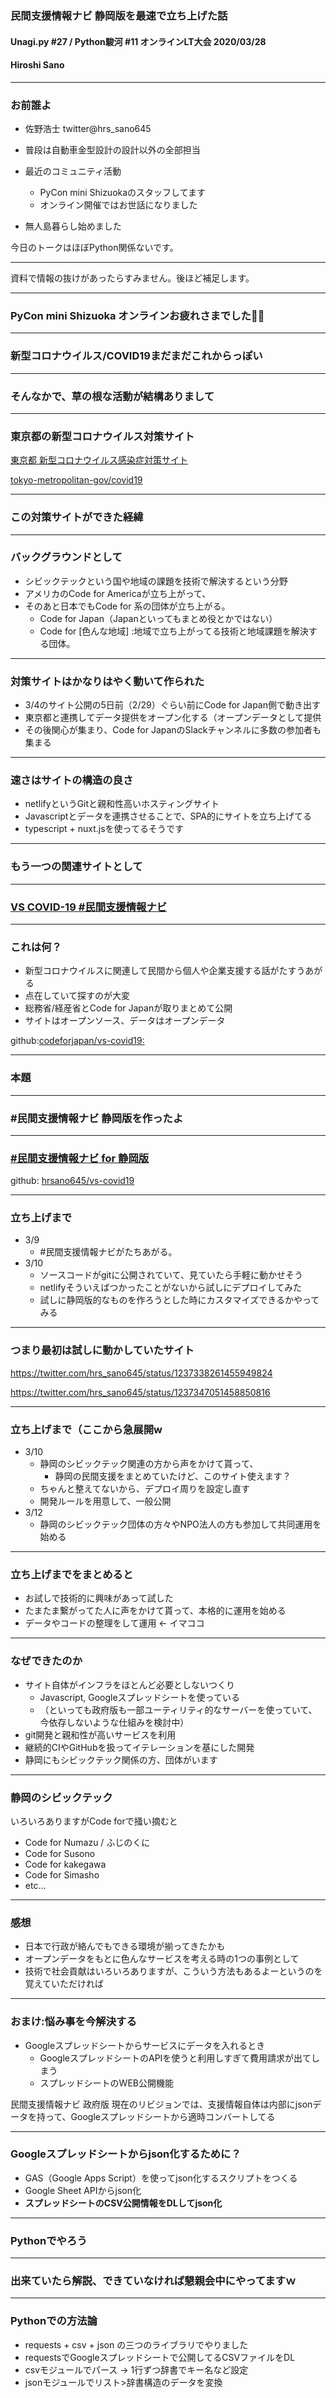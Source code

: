 ### 民間支援情報ナビ 静岡版を最速で立ち上げた話

#### Unagi.py #27 / Python駿河 #11 オンラインLT大会 2020/03/28 
#### Hiroshi Sano

---

### お前誰よ

- 佐野浩士 twitter@hrs_sano645
- 普段は自動車金型設計の設計以外の全部担当

- 最近のコミュニティ活動
  - PyCon mini Shizuokaのスタッフしてます
  - オンライン開催ではお世話になりました
- 無人島暮らし始めました


今日のトークはほぼPython関係ないです。
  
---

資料で情報の抜けがあったらすみません。後ほど補足します。

---

### PyCon mini Shizuoka オンラインお疲れさまでした🙇‍♂️
---

### 新型コロナウイルス/COVID19まだまだこれからっぽい

---

### そんなかで、草の根な活動が結構ありまして

---

### 東京都の新型コロナウイルス対策サイト

[東京都 新型コロナウイルス感染症対策サイト](https://stopcovid19.metro.tokyo.lg.jp/about/)

[tokyo-metropolitan-gov/covid19](https://github.com/tokyo-metropolitan-gov/covid19)

---

### この対策サイトができた経緯

---

### バックグラウンドとして

- シビックテックという国や地域の課題を技術で解決するという分野
- アメリカのCode for Americaが立ち上がって、
- そのあと日本でもCode for 系の団体が立ち上がる。
    - Code for Japan（Japanといってもまとめ役とかではない）
    - Code for [色んな地域] :地域で立ち上がってる技術と地域課題を解決する団体。

---

### 対策サイトはかなりはやく動いて作られた

- 3/4のサイト公開の5日前（2/29）ぐらい前にCode for Japan側で動き出す
- 東京都と連携してデータ提供をオープン化する（オープンデータとして提供
- その後関心が集まり、Code for JapanのSlackチャンネルに多数の参加者も集まる

---

### 速さはサイトの構造の良さ

- netlifyというGitと親和性高いホスティングサイト
- Javascriptとデータを連携させることで、SPA的にサイトを立ち上げてる
- typescript + nuxt.jsを使ってるそうです

---

### もう一つの関連サイトとして



---

### [VS COVID-19 #民間支援情報ナビ](https://vscovid19.code4japan.org/)

---

### これは何？

- 新型コロナウイルスに関連して民間から個人や企業支援する話がたすうあがる
- 点在していて探すのが大変
- 総務省/経産省とCode for Japanが取りまとめて公開
- サイトはオープンソース、データはオープンデータ

github:[codeforjapan/vs-covid19:](https://github.com/codeforjapan/vs-covid19)

---

### 本題

---

### #民間支援情報ナビ 静岡版を作ったよ

---

### [#民間支援情報ナビ for 静岡版](https://vs-covid19-shizuoka.netlify.com)

github: [hrsano645/vs-covid19](https://github.com/hrsano645/vs-covid19)

---

### 立ち上げまで

- 3/9
  - #民間支援情報ナビがたちあがる。
- 3/10
  - ソースコードがgitに公開されていて、見ていたら手軽に動かせそう
  - netlifyそういえばつかったことがないから試しにデプロイしてみた
  - 試しに静岡版的なものを作ろうとした時にカスタマイズできるかやってみる

---

### つまり最初は試しに動かしていたサイト

https://twitter.com/hrs_sano645/status/1237338261455949824

https://twitter.com/hrs_sano645/status/1237347051458850816

---

### 立ち上げまで（ここから急展開w

- 3/10
  - 静岡のシビックテック関連の方から声をかけて貰って、
    - 静岡の民間支援をまとめていたけど、このサイト使えます？
  - ちゃんと整えてないから、デプロイ周りを設定し直す
  - 開発ルールを用意して、一般公開
- 3/12
  - 静岡のシビックテック団体の方々やNPO法人の方も参加して共同運用を始める

---

### 立ち上げまでをまとめると

- お試しで技術的に興味があって試した
- たまたま繋がってた人に声をかけて貰って、本格的に運用を始める
- データやコードの整理をして運用 <- イマココ

---

### なぜできたのか

- サイト自体がインフラをほとんど必要としないつくり
  - Javascript, Googleスプレッドシートを使っている
  - （といっても政府版も一部ユーティリティ的なサーバーを使っていて、今依存しないような仕組みを検討中）
- git開発と親和性が高いサービスを利用
- 継続的CIやGitHubを扱ってイテレーションを基にした開発
- 静岡にもシビックテック関係の方、団体がいます

---


### 静岡のシビックテック

いろいろありますがCode forで掻い摘むと

- Code for Numazu / ふじのくに
- Code for Susono
- Code for kakegawa
- Code for Simasho
- etc...

---

### 感想

- 日本で行政が絡んでもできる環境が揃ってきたかも
- オープンデータをもとに色んなサービスを考える時の1つの事例として
- 技術で社会貢献はいろいろありますが、こういう方法もあるよーというのを覚えていただければ

---

### おまけ:悩み事を今解決する

- Googleスプレッドシートからサービスにデータを入れるとき
  - GoogleスプレッドシートのAPIを使うと利用しすぎて費用請求が出てしまう
  - スプレッドシートのWEB公開機能

民間支援情報ナビ 政府版 現在のリビジョンでは、支援情報自体は内部にjsonデータを持って、Googleスプレッドシートから適時コンバートしてる

---

### Googleスプレッドシートからjson化するために？

- GAS（Google Apps Script）を使ってjson化するスクリプトをつくる
- Google Sheet APIからjson化
- **スプレッドシートのCSV公開情報をDLしてjson化**

---

### Pythonでやろう

---

### 出来ていたら解説、できていなければ懇親会中にやってますｗ

---

### Pythonでの方法論

- requests + csv + json の三つのライブラリでやりました
- requestsでGoogleスプレッドシートで公開してるCSVファイルをDL
- csvモジュールでパース -> 1行ずつ辞書でキー名など設定
- jsonモジュールでリスト>辞書構造のデータを変換
